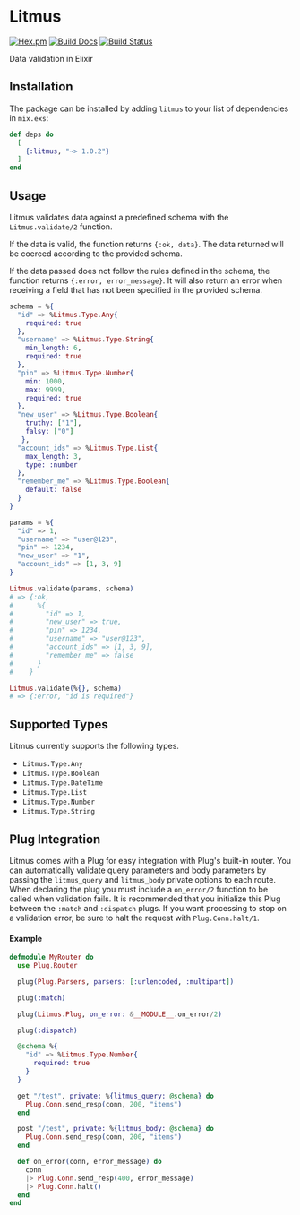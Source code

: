 # Litmus

[![Hex.pm](https://img.shields.io/hexpm/v/litmus.svg)](https://hex.pm/packages/litmus)
[![Build Docs](https://img.shields.io/badge/hexdocs-release-blue.svg)](https://hexdocs.pm/litmus/Litmus.html)
[![Build Status](https://travis-ci.org/lob/litmus.svg?branch=master)](https://travis-ci.org/lob/litmus)

Data validation in Elixir

## Installation

The package can be installed by adding `litmus` to your list of dependencies in
`mix.exs`:

```elixir
def deps do
  [
    {:litmus, "~> 1.0.2"}
  ]
end
```

## Usage

Litmus validates data against a predefined schema with the `Litmus.validate/2`
function.

If the data is valid, the function returns `{:ok, data}`. The data returned
will be coerced according to the provided schema.

If the data passed does not follow the rules defined in the schema, the
function returns `{:error, error_message}`. It will also return an error when
receiving a field that has not been specified in the provided schema.

```elixir
schema = %{
  "id" => %Litmus.Type.Any{
    required: true
  },
  "username" => %Litmus.Type.String{
    min_length: 6,
    required: true
  },
  "pin" => %Litmus.Type.Number{
    min: 1000,
    max: 9999,
    required: true
  },
  "new_user" => %Litmus.Type.Boolean{
    truthy: ["1"],
    falsy: ["0"]
   },
  "account_ids" => %Litmus.Type.List{
    max_length: 3,
    type: :number
  },
  "remember_me" => %Litmus.Type.Boolean{
    default: false
  }
}

params = %{
  "id" => 1,
  "username" => "user@123",
  "pin" => 1234,
  "new_user" => "1",
  "account_ids" => [1, 3, 9]
}

Litmus.validate(params, schema)
# => {:ok,
#      %{
#        "id" => 1,
#        "new_user" => true,
#        "pin" => 1234,
#        "username" => "user@123",
#        "account_ids" => [1, 3, 9],
#        "remember_me" => false
#      }
#    }

Litmus.validate(%{}, schema)
# => {:error, "id is required"}
```

## Supported Types

Litmus currently supports the following types.

* `Litmus.Type.Any`
* `Litmus.Type.Boolean`
* `Litmus.Type.DateTime`
* `Litmus.Type.List`
* `Litmus.Type.Number`
* `Litmus.Type.String`

## Plug Integration

Litmus comes with a Plug for easy integration with Plug's built-in router. You can automatically validate query
parameters and body parameters by passing the `litmus_query` and `litmus_body` private options to each route. When
declaring the plug you must include a `on_error/2` function to be called when validation fails. It is recommended that
you initialize this Plug between the `:match` and `:dispatch` plugs. If you want processing to stop on a validation
error, be sure to halt the request with `Plug.Conn.halt/1`.

#### Example

```elixir
defmodule MyRouter do
  use Plug.Router

  plug(Plug.Parsers, parsers: [:urlencoded, :multipart])

  plug(:match)

  plug(Litmus.Plug, on_error: &__MODULE__.on_error/2)

  plug(:dispatch)

  @schema %{
    "id" => %Litmus.Type.Number{
      required: true
    }
  }

  get "/test", private: %{litmus_query: @schema} do
    Plug.Conn.send_resp(conn, 200, "items")
  end

  post "/test", private: %{litmus_body: @schema} do
    Plug.Conn.send_resp(conn, 200, "items")
  end

  def on_error(conn, error_message) do
    conn
    |> Plug.Conn.send_resp(400, error_message)
    |> Plug.Conn.halt()
  end
end
```
